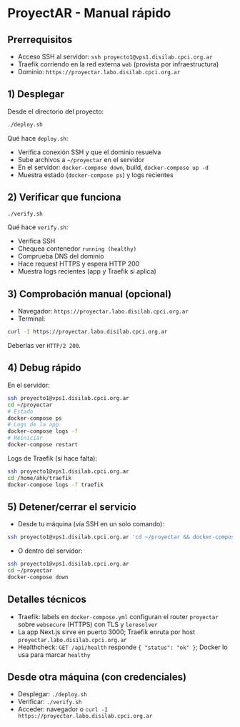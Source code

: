 # ProyectAR - Manual rápido

## Prerrequisitos
- Acceso SSH al servidor: `ssh proyecto1@vps1.disilab.cpci.org.ar`
- Traefik corriendo en la red externa `web` (provista por infraestructura)
- Dominio: `https://proyectar.labo.disilab.cpci.org.ar`

## 1) Desplegar
Desde el directorio del proyecto:
```bash
./deploy.sh
```
Qué hace `deploy.sh`:
- Verifica conexión SSH y que el dominio resuelva
- Sube archivos a `~/proyectar` en el servidor
- En el servidor: `docker-compose down`, build, `docker-compose up -d`
- Muestra estado (`docker-compose ps`) y logs recientes

## 2) Verificar que funciona
```bash
./verify.sh
```
Qué hace `verify.sh`:
- Verifica SSH
- Chequea contenedor `running (healthy)`
- Comprueba DNS del dominio
- Hace request HTTPS y espera HTTP 200
- Muestra logs recientes (app y Traefik si aplica)

## 3) Comprobación manual (opcional)
- Navegador: `https://proyectar.labo.disilab.cpci.org.ar`
- Terminal:
```bash
curl -I https://proyectar.labo.disilab.cpci.org.ar
```
Deberías ver `HTTP/2 200`.

## 4) Debug rápido
En el servidor:
```bash
ssh proyecto1@vps1.disilab.cpci.org.ar
cd ~/proyectar
# Estado
docker-compose ps
# Logs de la app
docker-compose logs -f
# Reiniciar
docker-compose restart
```
Logs de Traefik (si hace falta):
```bash
ssh proyecto1@vps1.disilab.cpci.org.ar
cd /home/ahk/traefik
docker-compose logs -f traefik
```

## 5) Detener/cerrar el servicio
- Desde tu máquina (vía SSH en un solo comando):
```bash
ssh proyecto1@vps1.disilab.cpci.org.ar 'cd ~/proyectar && docker-compose down'
```
- O dentro del servidor:
```bash
ssh proyecto1@vps1.disilab.cpci.org.ar
cd ~/proyectar
docker-compose down
```

## Detalles técnicos
- Traefik: labels en `docker-compose.yml` configuran el router `proyectar` sobre `websecure` (HTTPS) con TLS y `leresolver`
- La app Next.js sirve en puerto 3000; Traefik enruta por host `proyectar.labo.disilab.cpci.org.ar`
- Healthcheck: `GET /api/health` responde `{ "status": "ok" }`; Docker lo usa para marcar `healthy`

## Desde otra máquina (con credenciales)
- Desplegar: `./deploy.sh`
- Verificar: `./verify.sh`
- Acceder: navegador o `curl -I https://proyectar.labo.disilab.cpci.org.ar`
